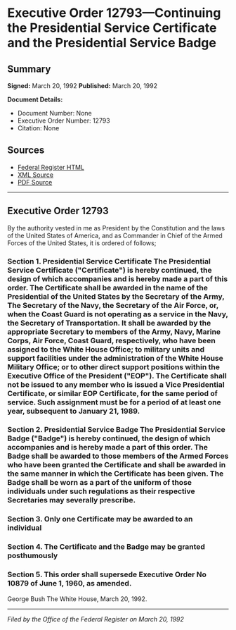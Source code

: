 # Executive Order 12793—Continuing the Presidential Service Certificate and the Presidential Service Badge

## Summary

**Signed:** March 20, 1992
**Published:** March 20, 1992

**Document Details:**
- Document Number: None
- Executive Order Number: 12793
- Citation: None

## Sources
- [Federal Register HTML](https://www.presidency.ucsb.edu/documents/executive-order-12793-continuing-the-presidential-service-certificate-and-the-presidential)
- [XML Source](None)
- [PDF Source](None)

---

## Executive Order 12793

By the authority vested in me as President by the Constitution and the laws of the United States of America, and as Commander in Chief of the Armed Forces of the United States, it is ordered of follows;
### Section 1. Presidential Service Certificate The Presidential Service Certificate ("Certificate") is hereby continued, the design of which accompanies and is hereby made a part of this order. The Certificate shall be awarded in the name of the Presidential of the United States by the Secretary of the Army, The Secretary of the Navy, the Secretary of the Air Force, or, when the Coast Guard is not operating as a service in the Navy, the Secretary of Transportation. It shall be awarded by the appropriate Secretary to members of the Army, Navy, Marine Corps, Air Force, Coast Guard, respectively, who have been assigned to the White House Office; to military units and support facilities under the administration of the White House Military Office; or to other direct support positions within the Executive Office of the President ("EOP"). The Certificate shall not be issued to any member who is issued a Vice Presidential Certificate, or similar EOP Certificate, for the same period of service. Such assignment must be for a period of at least one year, subsequent to January 21, 1989.

### Section 2. Presidential Service Badge The Presidential Service Badge ("Badge") is hereby continued, the design of which accompanies and is hereby made a part of this order. The Badge shall be awarded to those members of the Armed Forces who have been granted the Certificate and shall be awarded in the same manner in which the Certificate has been given. The Badge shall be worn as a part of the uniform of those individuals under such regulations as their respective Secretaries may severally prescribe.

### Section 3. Only one Certificate may be awarded to an individual

### Section 4. The Certificate and the Badge may be granted posthumously

### Section 5. This order shall supersede Executive Order No 10879 of June 1, 1960, as amended.

George Bush
The White House,
March 20, 1992.

---

*Filed by the Office of the Federal Register on March 20, 1992*
